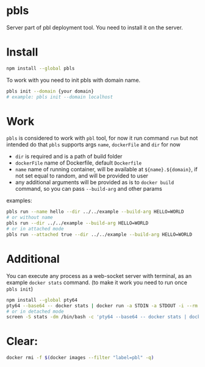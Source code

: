 # pbls

Server part of pbl deployment tool. You need to install it on the server.

# Install

```bash
npm install --global pbls
```

To work with you need to init pbls with domain name.

```bash
pbls init --domain {your domain}
# example: pbls init --domain localhost
```

# Work

`pbls` is considered to work with `pbl` tool, for now it run command `run` but not intended do that
`pbls` supports args `name`, `dockerFile` and `dir` for now
* `dir` is required and is a path of build folder
* `dockerFile` name of Dockerfile, default `Dockerfile`
* `name` name of running container, will be available at `${name}.${domain}`, if not set equal to
random, and will be provided to user
* any additional arguments will be provided as is to `docker build` command, so you can pass
`--build-arg` and other params

examples:

```bash
pbls run --name hello --dir ../../example --build-arg HELLO=WORLD
# or without name
pbls run --dir ../../example --build-arg HELLO=WORLD
# or in attached mode
pbls run --attached true --dir ../../example --build-arg HELLO=WORLD
```

# Additional

You can execute any process as a web-socket server with terminal,
as an example `docker stats` command. (to make it work you need to run once `pbls init`)

```bash
npm install --global pty64
pty64 --base64 -- docker stats | docker run -a STDIN -a STDOUT -i --rm -e VIRTUAL_HOST="stats.${YOUR_DOMAIN}" --name stats 'stdind' ./index.js --realtime
# or in detached mode
screen -S stats -dm /bin/bash -c 'pty64 --base64 -- docker stats | docker run -a STDIN -a STDOUT -i --rm -e VIRTUAL_HOST="stats.ui.revue.io" --name stats "stdind" ./index.js --realtime > /dev/null'
```

# Clear:

```bash
docker rmi -f $(docker images --filter "label=pbl" -q)
```

